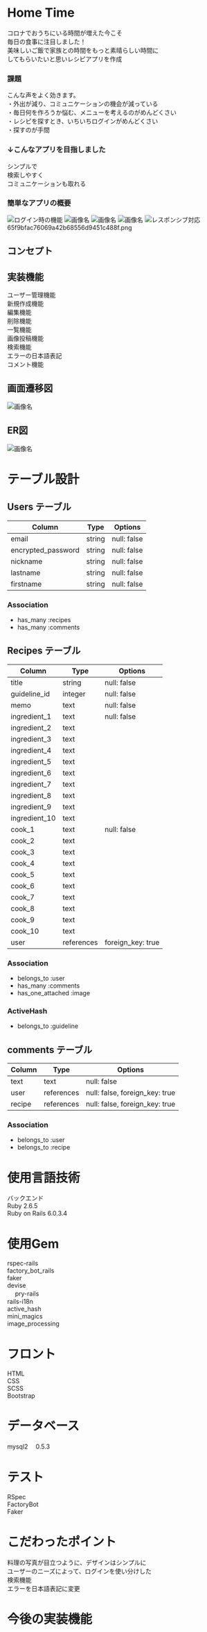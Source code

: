 # Home Time
コロナでおうちにいる時間が増えた今こそ<br>
毎日の食事に注目しました！<br>
美味しいご飯で家族との時間をもっと素晴らしい時間に<br>
してもらいたいと思いレシピアプリを作成<br>

### 課題
こんな声をよく効きます。<br>
・外出が減り、コミュニケーションの機会が減っている<br>
・毎日何を作ろうか悩む、メニューを考えるのがめんどくさい<br>
・レシピを探すとき、いちいちログインがめんどくさい<br>
・探すのが手間<br>

### ↓こんなアプリを目指しました
シンプルで<br>
検索しやすく<br>
コミュニケーションも取れる<br>

### 簡単なアプリの概要

![ログイン時の機能](https://github.com/yux521/hometime/blob/master/65f9bfac76069a42b68556d9451c488f.png)
![画像名](https://github.com/yux521/hometime/blob/master/16fa9a6408db5e70c79b361165875f08.png)
![画像名](https://github.com/yux521/hometime/blob/master/c9f6c7d898bd9b89716095f4f461d11f.png)
![画像名](https://github.com/yux521/hometime/blob/master/79379a9e086793d7d922438931361a22.png)
![レスポンシブ対応](https://github.com/yux521/hometime/blob/master/23689fcdf949de38c2d7772284b2a328.png)
65f9bfac76069a42b68556d9451c488f.png

## コンセプト

## 実装機能
ユーザー管理機能<br>
新規作成機能<br>
編集機能<br>
削除機能<br>
一覧機能<br>
画像投稿機能<br>
検索機能<br>
エラーの日本語表記<br>
コメント機能<br>

## 画面遷移図
![画像名](https://github.com/yux521/hometime/blob/master/c8bebfaee207bd3ca8bc67aede0963e7.png)


## ER図
![画像名](https://github.com/yux521/hometime/blob/master/79379a9e086793d7d922438931361a22.png)

# テーブル設計

## Users テーブル

| Column                  | Type   | Options     |
| ----------------------- | ------ | ----------- |
| email                   | string | null: false |
| encrypted_password      | string | null: false |
| nickname                | string | null: false |
| lastname                | string | null: false |
| firstname               | string | null: false |


### Association
- has_many :recipes
- has_many :comments

## Recipes テーブル

| Column           | Type        | Options          |
| ---------------- | ----------- | ---------------- |
| title            | string      | null: false      |
| guideline_id     | integer     | null: false      |
| memo             | text        | null: false      |
| ingredient_1     | text        | null: false      |
| ingredient_2     | text        |                  |
| ingredient_3     | text        |                  |
| ingredient_4     | text        |                  |
| ingredient_5     | text        |                  |
| ingredient_6     | text        |                  |
| ingredient_7     | text        |                  |
| ingredient_8     | text        |                  |
| ingredient_9     | text        |                  |
| ingredient_10    | text        |                  |
| cook_1           | text        | null: false      |
| cook_2           | text        |                  |
| cook_3           | text        |                  |
| cook_4           | text        |                  |
| cook_5           | text        |                  |
| cook_6           | text        |                  |
| cook_7           | text        |                  |
| cook_8           | text        |                  |
| cook_9           | text        |                  |
| cook_10          | text        |                  |
| user             | references  | foreign_key: true|


### Association
- belongs_to :user
- has_many :comments
- has_one_attached :image

### ActiveHash
- belongs_to :guideline

## comments テーブル

| Column  | Type       | Options                        |
| ------- | ---------- | ------------------------------ |
| text    | text       | null: false                    |
| user    | references | null: false, foreign_key: true |
| recipe  | references | null: false, foreign_key: true |

### Association

- belongs_to :user
- belongs_to :recipe








# 使用言語技術
バックエンド<br>
Ruby 2.6.5<br>
Ruby on Rails 6.0.3.4<br>

# 使用Gem
rspec-rails<br>
factory_bot_rails<br>
faker<br>
devise<br>　
pry-rails<br>
rails-i18n<br>
active_hash<br>
mini_magics<br>
image_processing<br>

# フロント
HTML<br>
CSS<br>
SCSS<br>
Bootstrap

# データベース
mysql2 　0.5.3<br>

# テスト
RSpec<br>
FactoryBot<br>
Faker<br>


# こだわったポイント

料理の写真が目立つように、デザインはシンプルに<br>
ユーザーのニーズによって、ログインを使い分けした<br>
検索機能<br>
エラーを日本語表記に変更<br>



# 今後の実装機能










